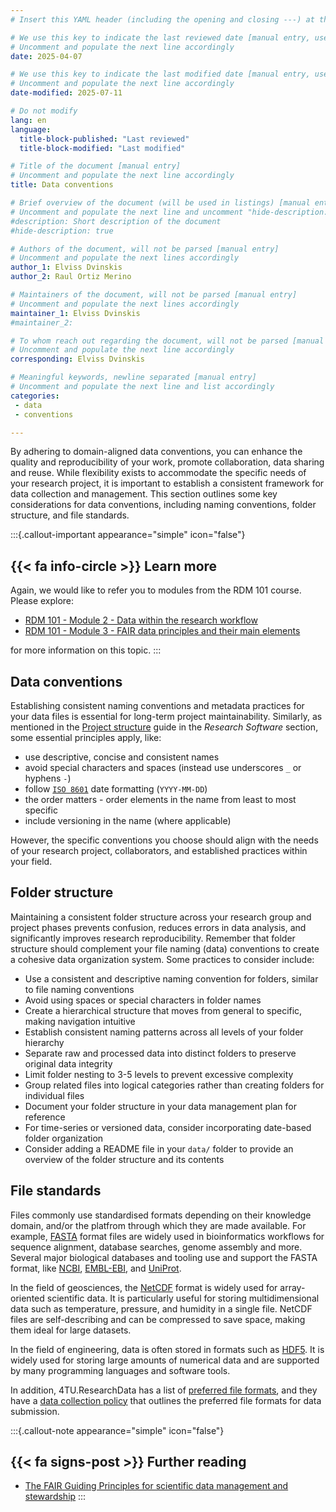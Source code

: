 ```yaml
---
# Insert this YAML header (including the opening and closing ---) at the beginning of the document and fill it out accordingly

# We use this key to indicate the last reviewed date [manual entry, use YYYY-MM-DD]
# Uncomment and populate the next line accordingly
date: 2025-04-07

# We use this key to indicate the last modified date [manual entry, use YYYY-MM-DD]
# Uncomment and populate the next line accordingly
date-modified: 2025-07-11

# Do not modify
lang: en
language: 
  title-block-published: "Last reviewed"
  title-block-modified: "Last modified"

# Title of the document [manual entry]
# Uncomment and populate the next line accordingly
title: Data conventions

# Brief overview of the document (will be used in listings) [manual entry]
# Uncomment and populate the next line and uncomment "hide-description: true".
#description: Short description of the document
#hide-description: true

# Authors of the document, will not be parsed [manual entry]
# Uncomment and populate the next lines accordingly
author_1: Elviss Dvinskis
author_2: Raul Ortiz Merino

# Maintainers of the document, will not be parsed [manual entry]
# Uncomment and populate the next lines accordingly
maintainer_1: Elviss Dvinskis
#maintainer_2:

# To whom reach out regarding the document, will not be parsed [manual entry]
# Uncomment and populate the next line accordingly
corresponding: Elviss Dvinskis

# Meaningful keywords, newline separated [manual entry]
# Uncomment and populate the next line and list accordingly
categories: 
 - data
 - conventions

---
```


By adhering to domain-aligned data conventions, you can enhance the quality and reproducibility of your work, promote collaboration, data sharing and reuse. While flexibility exists to accommodate the specific needs of your research project, it is important to establish a consistent framework for data collection and management. This section outlines some key considerations for data conventions, including naming conventions, folder structure, and file standards.

:::{.callout-important appearance="simple" icon="false"}
## {{< fa info-circle >}} Learn more
Again, we would like to refer you to modules from the RDM 101 course. Please explore:

- [RDM 101 - Module 2 - Data within the research workflow](https://tu-delft-library.github.io/rdm101-book/modules/module2.html#data-within-the-research-workflow)
- [RDM 101 - Module 3 - FAIR data principles and their main elements](https://tu-delft-library.github.io/rdm101-book/modules/module3.html) 

for more information on this topic.
:::


## Data conventions

Establishing consistent naming conventions and metadata practices for your data files is essential for long-term project maintainability. Similarly, as mentioned in the [Project structure](../../software/development_workflow/project_structure.md) guide in the *Research Software* section, some essential principles apply, like:

- use descriptive, concise and consistent names
- avoid special characters and spaces (instead use underscores `_` or hyphens `-`)
- follow [`ISO 8601`](https://www.iso.org/iso-8601-date-and-time-format.html) date formatting (`YYYY-MM-DD`)
- the order matters - order elements in the name from least to most specific
- include versioning in the name (where applicable)

However, the specific conventions you choose should align with the needs of your research project, collaborators, and established practices within your field.

## Folder structure

Maintaining a consistent folder structure across your research group and project phases prevents confusion, reduces errors in data analysis, and significantly improves research reproducibility. Remember that folder structure should complement your file naming (data) conventions to create a cohesive data organization system. Some practices to consider include:

- Use a consistent and descriptive naming convention for folders, similar to file naming conventions
- Avoid using spaces or special characters in folder names
- Create a hierarchical structure that moves from general to specific, making navigation intuitive
- Establish consistent naming patterns across all levels of your folder hierarchy
- Separate raw and processed data into distinct folders to preserve original data integrity
- Limit folder nesting to 3-5 levels to prevent excessive complexity
- Group related files into logical categories rather than creating folders for individual files
- Document your folder structure in your data management plan for reference
- For time-series or versioned data, consider incorporating date-based folder organization
- Consider adding a README file in your `data/` folder to provide an overview of the folder structure and its contents

## File standards

Files commonly use standardised formats depending on their knowledge domain, and/or the platfrom through which they are made available. For example, [FASTA](https://www.bioinformatics.nl/tools/crab_fasta.html) format files are widely used in bioinformatics workflows for sequence alignment, database searches, genome assembly and more. Several major biological databases and tooling use and support the FASTA format, like [NCBI](https://www.ncbi.nlm.nih.gov), [EMBL-EBI](https://www.ebi.ac.uk), and [UniProt](https://www.uniprot.org/).

In the field of geosciences, the [NetCDF](https://www.unidata.ucar.edu/software/netcdf/) format is widely used for array-oriented scientific data. It is particularly useful for storing multidimensional data such as temperature, pressure, and humidity in a single file. NetCDF files are self-describing and can be compressed to save space, making them ideal for large datasets.

In the field of engineering, data is often stored in formats such as [HDF5](https://www.hdfgroup.org/solutions/hdf5/). It is widely used for storing large amounts of numerical data and are supported by many programming languages and software tools.

In addition, 4TU.ResearchData has a list of [preferred file formats](https://data.4tu.nl/s/documents/Preferred_File_Formats_2019.pdf), and they have a [data collection policy](https://data.4tu.nl/s/docs/data-collection-policy.pdf) that outlines the preferred file formats for data submission.

:::{.callout-note appearance="simple" icon="false"}
## {{< fa signs-post >}} Further reading
- [The FAIR Guiding Principles for scientific data management and stewardship](https://doi.org/10.1038/sdata.2016.18)
:::